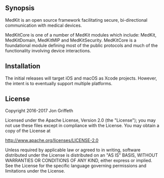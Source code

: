 
## Synopsis

MedKit is an open source framework facilitating secure, bi-directional
communication with medical devices.

MedKitCore is one of a number of MedKit modules which include: MedKit,
MedKitDomain, MedKitMIP and MedKitSecurity.  MedKitCore is a foundational
module defining most of the public protocols and much of the functionality
involving device interactions.

## Installation

The initial releases will target iOS and macOS as Xcode projects. However, the
intent is to eventually support multiple platforms.

## License

Copyright 2016-2017 Jon Griffeth

Licensed under the Apache License, Version 2.0 (the "License");
you may not use these files except in compliance with the License.
You may obtain a copy of the License at

http://www.apache.org/licenses/LICENSE-2.0

Unless required by applicable law or agreed to in writing, software
distributed under the License is distributed on an "AS IS" BASIS,
WITHOUT WARRANTIES OR CONDITIONS OF ANY KIND, either express or implied.
See the License for the specific language governing permissions and
limitations under the License.
